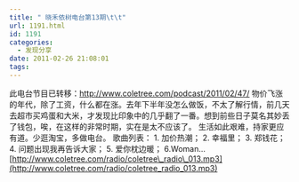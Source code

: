 ```yaml
---
title: " 晓禾依树电台第13期\t\t"
url: 1191.html
id: 1191
categories:
  - 发现分享
date: 2011-02-26 21:08:01
tags:
---
```


此电台节目已转移：http://www.coletree.com/podcast/2011/02/47/ 物价飞涨的年代，除了工资，什么都在涨。去年下半年没怎么做饭，不太了解行情，前几天去超市买鸡蛋和大米，才发现比印象中的几乎翻了一番。想到前些日子莫名其妙丢了钱包，唉，在这样的非常时期，实在是太不应该了。 生活如此艰难，持家更应有道。少逛淘宝，多做电台。 歌曲列表： 1. 加价热潮； 2. 幸福里； 3. 郑钱花； 4. 问题出现我再告诉大家； 5. 爱你枕边暖； 6.Woman... [http://www.coletree.com/radio/coletree\_radio\_013.mp3](http://www.coletree.com/radio/coletree_radio_013.mp3)